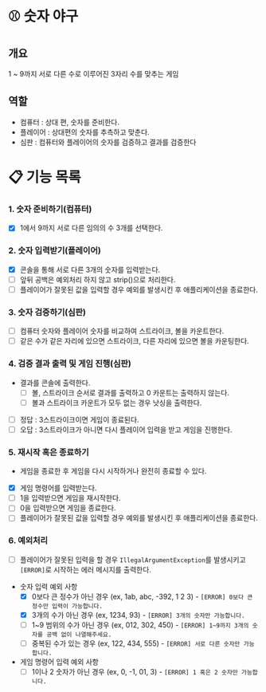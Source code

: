 # ⚾ 숫자 야구

## 개요

1 ~ 9까지 서로 다른 수로 이루어진 3자리 수를 맞추는 게임

## 역할

- 컴퓨터 : 상대 편, 숫자를 준비한다.
- 플레이어 : 상대편의 숫자를 추측하고 맞춘다.
- 심판 : 컴퓨터와 플레이어의 숫자를 검증하고 결과를 검증한다

# 📋 기능 목록

### 1. 숫자 준비하기(컴퓨터)

- [x] 1에서 9까지 서로 다른 임의의 수 3개를 선택한다.

### 2. 숫자 입력받기(플레이어)

- [x] 콘솔을 통해 서로 다른 3개의 숫자를 입력받는다.
- [ ] 앞뒤 공백은 예외처리 하지 않고 strip()으로 처리한다.
- [ ] 플레이어가 잘못된 값을 입력할 경우 예외를 발생시킨 후 애플리케이션을 종료한다.

### 3. 숫자 검증하기(심판)

- [ ] 컴퓨터 숫자와 플레이어 숫자를 비교하여 스트라이크, 볼을 카운트한다.
- [ ] 같은 수가 같은 자리에 있으면 스트라이크, 다른 자리에 있으면 볼을 카운팅한다.

### 4. 검증 결과 출력 및 게임 진행(심판)

- 결과를 콘솔에 출력한다.
    - [ ] 볼, 스트라이크 순서로 결과를 출력하고 0 카운트는 출력하지 않는다.
    - [ ] 볼과 스트라이크 카운트가 모두 없는 경우 낫싱을 출력한다.
- [ ] 정답 : 3스트라이크이면 게임이 종료된다.
- [ ] 오답 : 3스트라이크가 아니면 다시 플레이어 입력을 받고 게임을 진행한다.

### 5. 재시작 혹은 종료하기

- 게임을 종료한 후 게임을 다시 시작하거나 완전히 종료할 수 있다.
- [x] 게임 명령어를 입력받는다.
- [ ] 1을 입력받으면 게임을 재시작한다.
- [ ] 0을 입력받으면 게임을 종료한다.
- [ ] 플레이어가 잘못된 값을 입력할 경우 예외를 발생시킨 후 애플리케이션을 종료한다.

### 6. 예외처리

- [ ] 플레이어가 잘못된 입력을 할 경우 `IllegalArgumentException`를 발생시키고 `[ERROR]`로 시작하는 에러 메시지를 출력한다.
- 숫자 입력 예외 사항
    - [x] 0보다 큰 정수가 아닌 경우 (ex, 1ab, abc, -392, 1 2 3) - `[ERROR] 0보다 큰 정수만 입력이 가능합니다.`
    - [x] 3개의 수가 아닌 경우 (ex, 1234, 93) -  `[ERROR] 3개의 숫자만 가능합니다.`
    - [ ] 1~9 범위의 수가 아닌 경우 (ex, 012, 302, 450) - `[ERROR] 1~9까지 3개의 숫자를 공백 없이 나열해주세요.`
    - [ ] 중복된 수가 있는 경우 (ex, 122, 434, 555) - `[ERROR] 서로 다른 숫자만 가능합니다.`
- 게임 명령어 입력 예외 사항
    - [ ] 1이나 2 숫자가 아닌 경우 (ex, 0, -1, 01, 3) - `[ERROR] 1 혹은 2 숫자만 가능합니다.`